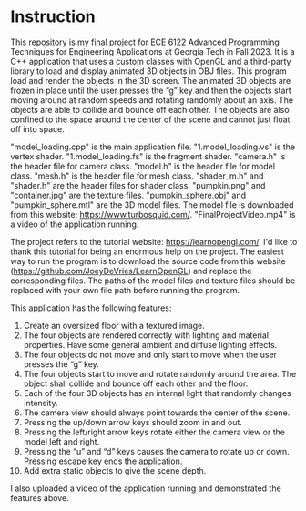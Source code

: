 # Instruction

This repository is my final project for ECE 6122 Advanced Programming Techniques for Engineering Applications at Georgia Tech in Fall 2023. It is a C++ application that uses a custom classes with OpenGL and a third-party library to load and display animated 3D objects in OBJ files. This program load and render the objects in the 3D screen. The animated 3D objects are frozen in place until the user presses the “g” key and then the objects start moving around at random speeds and rotating randomly about an axis. The objects are able to collide and bounce off each other. The objects are also confined to the space around the center of the scene and cannot just float off into space.

"model_loading.cpp" is the main application file. "1.model_loading.vs" is the  vertex shader. "1.model_loading.fs" is the fragment shader. "camera.h" is the header file for camera class. "model.h" is the header file for model class. "mesh.h" is the header file for mesh class. "shader_m.h" and "shader.h" are the header files for shader class. "pumpkin.png" and "container.jpg" are the texture files. "pumpkin_sphere.obj" and "pumpkin_sphere.mtl" are the 3D model files. The model file is downloaded from this website: https://www.turbosquid.com/. "FinalProjectVideo.mp4" is a video of the application running.

The project refers to the tutorial website: https://learnopengl.com/. I'd like to thank this tutorial for being an enormous help on the project. The easiest way to run the program is to download the source code from this website (https://github.com/JoeyDeVries/LearnOpenGL) and replace the corresponding files. The paths of the model files and texture files should be replaced with your own file path before running the program. 

This application has the following features: 

1. Create an oversized floor with a textured image. 
2. The four objects are rendered correctly with lighting and material properties. Have
   some general ambient and diffuse lighting effects.
3. The four objects do not move and only start to move when the user presses the “g”
   key.
4. The four objects start to move and rotate randomly around the area. The object
   shall collide and bounce off each other and the floor.
5. Each of the four 3D objects has an internal light that randomly changes intensity.
6. The camera view should always point towards the center of the scene.
7. Pressing the up/down arrow keys should zoom in and out.
8. Pressing the left/right arrow keys rotate either the camera view or the model left
   and right.
9. Pressing the “u” and “d” keys causes the camera to rotate up or down. Pressing
   escape key ends the application.
10. Add extra static objects to give the scene depth.

I also uploaded a video of the application running and demonstrated the features above.